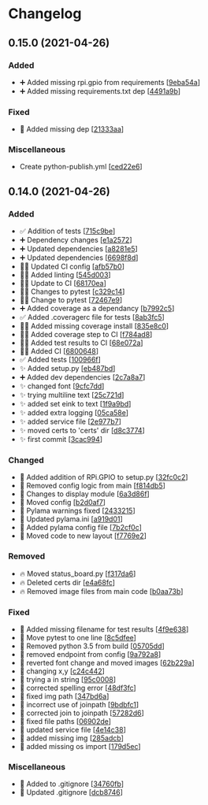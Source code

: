 # Changelog

<a name="0.15.0"></a>
## 0.15.0 (2021-04-26)

### Added

- ➕ Added missing rpi.gpio from requirements [[9eba54a](https://github.com/rj175/aws-iot/commit/9eba54a4a12244ab32cb2512a7cae2dbd12d0684)]
- ➕ Added missing requirements.txt dep [[4491a9b](https://github.com/rj175/aws-iot/commit/4491a9bc42b838647a22a003dbef29c630b1481b)]

### Fixed

- 💚 Added missing dep [[21333aa](https://github.com/rj175/aws-iot/commit/21333aaf48b205335998cf38ab7c92240ab3f89b)]

### Miscellaneous

-  Create python-publish.yml [[ced22e6](https://github.com/rj175/aws-iot/commit/ced22e61535362125c92244059f4a49b9f558e99)]


<a name="0.14.0"></a>
## 0.14.0 (2021-04-26)

### Added

- ✅ Addition of tests [[715c9be](https://github.com/rj175/aws-iot/commit/715c9be937a20e6c57556d5032204233e9c1096a)]
- ➕ Dependency changes [[e1a2572](https://github.com/rj175/aws-iot/commit/e1a25724f2e36730ea61b0e76f901e46aae8c9c2)]
- ➕ Updated dependencies [[a8281e5](https://github.com/rj175/aws-iot/commit/a8281e5772e4435345cc78e1c043b68a5d5b9551)]
- ➕ Updated dependencies [[6698f8d](https://github.com/rj175/aws-iot/commit/6698f8daba5b8c4d97ab9728ed9c203541dc67e1)]
- 👷‍♂️ Updated CI config [[afb57b0](https://github.com/rj175/aws-iot/commit/afb57b00587cf579f2f9371bd89916641efad2df)]
- 👷‍♂️ Added linting [[545d003](https://github.com/rj175/aws-iot/commit/545d003756ea74567677d0a5a870b95d5093a806)]
- 👷‍♂️ Update to CI [[68170ea](https://github.com/rj175/aws-iot/commit/68170eab65ea9f7a7ac79865515d75e05939c566)]
- 👷‍♂️ Changes to pytest [[c329c14](https://github.com/rj175/aws-iot/commit/c329c1404c55b341f5b038c3b20bec7f91771d52)]
- 👷‍♂️ Change to pytest [[72467e9](https://github.com/rj175/aws-iot/commit/72467e9cb0485f22ed3bfc320d23b358d5f6fdff)]
- ➕ Added coverage as a dependancy [[b7992c5](https://github.com/rj175/aws-iot/commit/b7992c53b30dad9c00a5429333300788606f6d75)]
- ✅ Added .coveragerc file for tests [[8ab3fc5](https://github.com/rj175/aws-iot/commit/8ab3fc5bb84e8300fb97dd15a329f77b712295d0)]
- 👷‍♂️ Added missing coverage install [[835e8c0](https://github.com/rj175/aws-iot/commit/835e8c029bf3423cd14c6c893884bf5dadf7379f)]
- 👷‍♂️ Added coverage step to CI [[f784ad8](https://github.com/rj175/aws-iot/commit/f784ad88b6371e84833d56f50ff5d8e6261504ea)]
- 👷‍♂️ Added test results to CI [[68e072a](https://github.com/rj175/aws-iot/commit/68e072a6afe2781030537af27de7c2484f47c73b)]
- 👷‍♂️ Added CI [[6800648](https://github.com/rj175/aws-iot/commit/680064896c25ead1c875c2f0834129e33c0beab9)]
- ✅ Added tests [[100966f](https://github.com/rj175/aws-iot/commit/100966f66860f0cb12128ff92927a19f03a5281f)]
- ✨ Added setup.py [[eb487bd](https://github.com/rj175/aws-iot/commit/eb487bdb33709a85d5d50b653d38de44fc6e0de2)]
- ➕ Added dev dependencies [[2c7a8a7](https://github.com/rj175/aws-iot/commit/2c7a8a7e5aeb19e608a5eb3220364646637f8738)]
- ✨ changed font [[9cfc7dd](https://github.com/rj175/aws-iot/commit/9cfc7dd7c94fa39d8e630dd77c09693fb55eae86)]
- ✨ trying multiline text [[25c721d](https://github.com/rj175/aws-iot/commit/25c721d9010ac71121c92bd9c86567b2b923e18b)]
- ✨ added set eink to text [[1f9a9bd](https://github.com/rj175/aws-iot/commit/1f9a9bd8dd253468f5250b7c90bfec84348e20b5)]
- ✨ added extra logging [[05ca58e](https://github.com/rj175/aws-iot/commit/05ca58e0829ed79a2db4451e05e4475a03680abe)]
- ✨ added service file [[2e977b7](https://github.com/rj175/aws-iot/commit/2e977b704d02c38bf5be734ea1043945029ca3a7)]
- ✨ moved certs to &#x27;certs&#x27; dir [[d8c3774](https://github.com/rj175/aws-iot/commit/d8c37746bdc7400ea3a7dca8c637d23387b7e321)]
- ✨ first commit [[3cac994](https://github.com/rj175/aws-iot/commit/3cac9940d7e0f3bd0538302880f75446b44efd50)]

### Changed

- 🎨 Added addition of RPi.GPIO to setup.py [[32fc0c2](https://github.com/rj175/aws-iot/commit/32fc0c23490d2ffcd7d61e06f957c8c4f04b400d)]
- 🎨 Removed config logic from main [[f814db5](https://github.com/rj175/aws-iot/commit/f814db534177c7b954236d343cccbb235007157b)]
- 🎨 Changes to display module [[6a3d86f](https://github.com/rj175/aws-iot/commit/6a3d86fbc960b6a9224aeac0fcb7270ce79e4862)]
- 🎨 Moved config [[b2d0af7](https://github.com/rj175/aws-iot/commit/b2d0af7bae08a56a979ca3eb736f65f209bc95da)]
- 🚨 Pylama warnings fixed [[2433215](https://github.com/rj175/aws-iot/commit/24332159367a5c1f3d23aced02a7b4a7330faf54)]
- 🔧 Updated pylama.ini [[a919d01](https://github.com/rj175/aws-iot/commit/a919d01f5ab598e1dd8934e60a96c357751fed29)]
- 🔧 Added pylama config file [[7b2cf0c](https://github.com/rj175/aws-iot/commit/7b2cf0c744d65f3df7e03c176ed13695cebece14)]
- 🚚 Moved code to new layout [[f7769e2](https://github.com/rj175/aws-iot/commit/f7769e2c6d917a86a4f41f5f35d00536af3d65fa)]

### Removed

- 🔥 Moved status_board.py [[f317da6](https://github.com/rj175/aws-iot/commit/f317da6e768ba49284e1d747e7998b48730ef236)]
- 🔥 Deleted certs dir [[e4a68fc](https://github.com/rj175/aws-iot/commit/e4a68fcf19f8d107ca064a7a470964e5a4893590)]
- 🔥 Removed image files from main code [[b0aa73b](https://github.com/rj175/aws-iot/commit/b0aa73b94031e5aa0afac7b4e5694ff153bfe0d7)]

### Fixed

- 💚 Added missing filename for test results [[4f9e638](https://github.com/rj175/aws-iot/commit/4f9e63808614c8f05caaf7f7c32e6c4dd1a19bdd)]
- 💚 Move pytest to one line [[8c5dfee](https://github.com/rj175/aws-iot/commit/8c5dfee1953dd8f9c9b8fb07aae580e7a598acb4)]
- 💚 Removed python 3.5 from build [[05705dd](https://github.com/rj175/aws-iot/commit/05705ddf2b0d684b8140d31da34016be59816ed8)]
- 🐛 removed endpoint from config [[9a792a8](https://github.com/rj175/aws-iot/commit/9a792a8b40949db2e1c45623a1e349563bea1bfa)]
- 🐛 reverted font change and moved images [[62b229a](https://github.com/rj175/aws-iot/commit/62b229ad08d2006826ef93a5ccc3d62993b6ee81)]
- 🐛 changing x,y [[c24c442](https://github.com/rj175/aws-iot/commit/c24c4424f6f205122f719428f722f64de68b05c1)]
- 🐛 trying a  in string [[95c0008](https://github.com/rj175/aws-iot/commit/95c0008546182ed27238fd93df11abfa299c0619)]
- 🐛 corrected spelling error [[48df3fc](https://github.com/rj175/aws-iot/commit/48df3fca7332a44368bc227f360d2f6593c4db1e)]
- 🐛 fixed img path [[347bd6a](https://github.com/rj175/aws-iot/commit/347bd6ac71c0fc205dd2ea330847a1e5c3002170)]
- 🐛 incorrect use of joinpath [[9bdbfc1](https://github.com/rj175/aws-iot/commit/9bdbfc1abec9911a1012143c19672ec3113c1aff)]
- 🐛 corrected join to joinpath [[57282d6](https://github.com/rj175/aws-iot/commit/57282d62f3fead3e030798753e720864e5395be9)]
- 🐛 fixed file paths [[06902de](https://github.com/rj175/aws-iot/commit/06902dea97b47e7292e032d35aed812f09c91aae)]
- 🐛 updated service file [[4e14c38](https://github.com/rj175/aws-iot/commit/4e14c38638d579a023c45a07bc7d36ec2513bd70)]
- 🐛 added missing img [[285adcb](https://github.com/rj175/aws-iot/commit/285adcbdc43fce868aa986368f7728a175438387)]
- 🐛 added missing os import [[179d5ec](https://github.com/rj175/aws-iot/commit/179d5ec467db68c4670a08108abe4c6a13ed1a33)]

### Miscellaneous

- 🙈 Added to .gitignore [[34760fb](https://github.com/rj175/aws-iot/commit/34760fbda545177d18d9833d580a952bc6f718fd)]
- 🙈 Updated .gitignore [[dcb8746](https://github.com/rj175/aws-iot/commit/dcb8746369dfcc9f1a47bad1b48e61af55136e50)]


